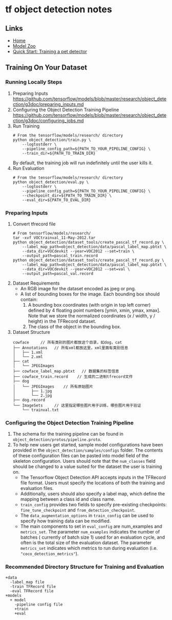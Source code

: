 # tf object detection notes

## Links

- [Home](https://github.com/tensorflow/models/tree/master/research)
- [Model Zoo](https://github.com/tensorflow/models/blob/master/research/object_detection/g3doc/detection_model_zoo.md)
- [Quick Start: Training a pet detector](https://github.com/tensorflow/models/blob/master/research/object_detection/g3doc/running_pets.md)

## Training On Your Dataset

### Running Locally Steps

1. Preparing Inputs  
  https://github.com/tensorflow/models/blob/master/research/object_detection/g3doc/preparing_inputs.md
2. Configuring the Object Detection Training Pipeline  
  https://github.com/tensorflow/models/blob/master/research/object_detection/g3doc/configuring_jobs.md
3. Run Training
    ```
    # From the tensorflow/models/research/ directory
    python object_detection/train.py \
        --logtostderr \
        --pipeline_config_path=${PATH_TO_YOUR_PIPELINE_CONFIG} \
        --train_dir=${PATH_TO_TRAIN_DIR}
    ```
    By default, the training job will run indefinitely until the user kills it.
4. Run Evaluation
    ```
    # From the tensorflow/models/research/ directory
    python object_detection/eval.py \
        --logtostderr \
        --pipeline_config_path=${PATH_TO_YOUR_PIPELINE_CONFIG} \
        --checkpoint_dir=${PATH_TO_TRAIN_DIR} \
        --eval_dir=${PATH_TO_EVAL_DIR}
    ```

### Preparing Inputs

1. Convert tfrecord file
    ```
    # From tensorflow/models/research/
    tar -xvf VOCtrainval_11-May-2012.tar
    python object_detection/dataset_tools/create_pascal_tf_record.py \
        --label_map_path=object_detection/data/pascal_label_map.pbtxt \
        --data_dir=VOCdevkit --year=VOC2012 --set=train \
        --output_path=pascal_train.record
    python object_detection/dataset_tools/create_pascal_tf_record.py \
        --label_map_path=object_detection/data/pascal_label_map.pbtxt \
        --data_dir=VOCdevkit --year=VOC2012 --set=val \
        --output_path=pascal_val.record
    ```
2. Dataset Requirements 
    - An RGB image for the dataset encoded as jpeg or png.
    - A list of bounding boxes for the image. Each bounding box should contain:
        1. A bounding box coordinates (with origin in top left corner) defined by 4 floating point numbers [ymin, xmin, ymax, xmax]. Note that we store the normalized coordinates (x / width, y / height) in the TFRecord dataset.
        2. The class of the object in the bounding box.
3. Dataset Structure
    ```
    cowface     // 所有类别的图片都放这个目录，如dog，cat
    ├── Annotations   // 所有xml都放这里，xml里面有类别信息
    │   ├── 1.xml
    │   └── 2.xml
    ├── cat
    │   └── JPEGImages
    ├── cowface_label_map.pbtxt   // 数据集的标签信息
    ├── cowface_train.record    // 生成的二进制tfrecord文件
    ├── dog
    │   └── JPEGImages    // 所有原始图片
    │       ├── 1.jpg
    │       └── 2.jpg
    ├── dog.record
    └── ImageSets     // 这里指定哪些图片用于训练，哪些图片用于验证
        └── trainval.txt
    ```

### Configuring the Object Detection Training Pipeline

1. The schema for the training pipeline can be found in `object_detection/protos/pipeline.proto`. 
2. To help new users get started, sample model configurations have been provided in the `object_detection/samples/configs` folder. The contents of these configuration files can be pasted into model field of the skeleton configuration. Users should note that the `num_classes` field should be changed to a value suited for the dataset the user is training on.
    - The Tensorflow Object Detection API accepts inputs in the TFRecord file format. Users must specify the locations of both the training and evaluation files. 
    - Additionally, users should also specify a label map, which define the mapping between a class id and class name.
    - `train_config` provides two fields to specify pre-existing checkpoints: `fine_tune_checkpoint` and `from_detection_checkpoint`.
    - The `data_augmentation_options` in `train_config` can be used to specify how training data can be modified. 
    - The main components to set in `eval_config` are num_examples and `metrics_set`. The parameter `num_examples` indicates the number of batches ( currently of batch size 1) used for an evaluation cycle, and often is the total size of the evaluation dataset. The parameter `metrics_set` indicates which metrics to run during evaluation (i.e. `"coco_detection_metrics"`).

### Recommended Directory Structure for Training and Evaluation

```
+data
  -label_map file
  -train TFRecord file
  -eval TFRecord file
+models
  + model
    -pipeline config file
    +train
    +eval
```


